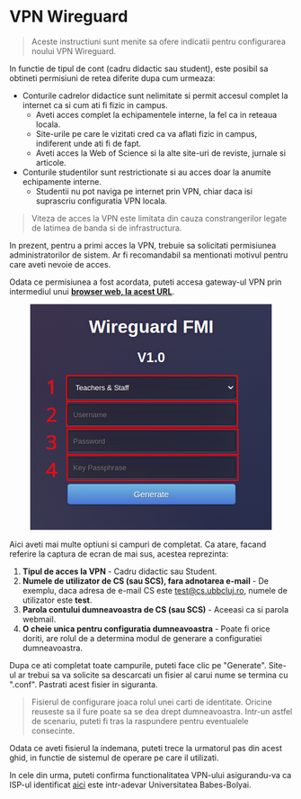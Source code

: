 # VPN Wireguard

> Aceste instructiuni sunt menite sa ofere indicatii pentru configurarea noului VPN Wireguard.

In functie de tipul de cont (cadru didactic sau student), este posibil sa obtineti permisiuni de retea diferite dupa cum urmeaza:

- Conturile cadrelor didactice sunt nelimitate si permit accesul complet la internet ca si cum ati fi fizic in campus.
	- Aveti acces complet la echipamentele interne, la fel ca in reteaua locala.
	- Site-urile pe care le vizitati cred ca va aflati fizic in campus, indiferent unde ati fi de fapt.
	- Aveti acces la Web of Science si la alte site-uri de reviste, jurnale si articole.
- Conturile studentilor sunt restrictionate si au acces doar la anumite echipamente interne.
	- Studentii nu pot naviga pe internet prin VPN, chiar daca isi suprascriu configuratia VPN locala.

> Viteza de acces la VPN este limitata din cauza constrangerilor legate de latimea de banda si de infrastructura.

In prezent, pentru a primi acces la VPN, trebuie sa solicitati permisiunea administratorilor de sistem. Ar fi recomandabil sa mentionati motivul pentru care aveti nevoie de acces.

Odata ce permisiunea a fost acordata, puteti accesa gateway-ul VPN prin intermediul unui **[browser web, la acest URL](https://www.cs.ubbcluj.ro/vpn)**.

<p>
	<center>
		<img src="assets/overview.png"/>
	</center>
</p>

Aici aveti mai multe optiuni si campuri de completat. Ca atare, facand referire la captura de ecran de mai sus, acestea reprezinta:

1. **Tipul de acces la VPN** - Cadru didactic sau Student.
2. **Numele de utilizator de CS (sau SCS), fara adnotarea e-mail** - De exemplu, daca adresa de e-mail CS este test@cs.ubbcluj.ro, numele de utilizator este **test**.
3. **Parola contului dumneavoastra de CS (sau SCS)** - Aceeasi ca si parola webmail.
4. **O cheie unica pentru configuratia dumneavoastra** - Poate fi orice doriti, are rolul de a determina modul de generare a configuratiei dumneavoastra.

Dupa ce ati completat toate campurile, puteti face clic pe "Generate". Site-ul ar trebui sa va solicite sa descarcati un fisier al carui nume se termina cu ".conf". Pastrati acest fisier in siguranta.

> Fisierul de configurare joaca rolul unei carti de identitate. Oricine reuseste sa il fure poate sa se dea drept dumneavoastra. Intr-un astfel de scenariu, puteti fi tras la raspundere pentru eventualele consecinte.

Odata ce aveti fisierul la indemana, puteti trece la urmatorul pas din acest ghid, in functie de sistemul de operare pe care il utilizati. 

In cele din urma, puteti confirma functionalitatea VPN-ului asigurandu-va ca ISP-ul identificat [aici](https://www.whatismyisp.com/) este intr-adevar Universitatea Babes-Bolyai.